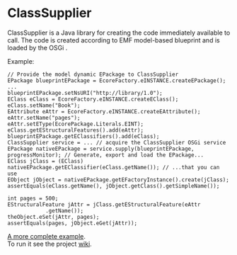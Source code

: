 ClassSupplier
============

ClassSupplier is a Java library for creating the code immediately available to call. The code is created according to EMF model-based blueprint and is loaded by the OSGi .  


Example:  

    // Provide the model dynamic EPackage to ClassSupplier
    EPackage blueprintEPackage = EcoreFactory.eINSTANCE.createEPackage();
    ...
    blueprintEPackage.setNsURI("http://library/1.0");
    EClass eClass = EcoreFactory.eINSTANCE.createEClass();
    eClass.setName("Book");
    EAttribute eAttr = EcoreFactory.eINSTANCE.createEAttribute();
    eAttr.setName("pages");
    eAttr.setEType(EcorePackage.Literals.EINT);
    eClass.getEStructuralFeatures().add(eAttr);
    blueprintEPackage.getEClassifiers().add(eClass);
    ClassSupplier service = ... // acquire the ClassSupplier OSGi service
    EPackage nativeEPackage = service.supply(blueprintEPackage, progressMonitor); // Generate, export and load the EPackage...
    EClass jClass = (EClass) nativeEPackage.getEClassifier(eClass.getName()); // ...that you can use
    EObject jObject = nativeEPackage.getEFactoryInstance().create(jClass);
    assertEquals(eClass.getName(), jObject.getClass().getSimpleName());

    int pages = 500;
    EStructuralFeature jAttr = jClass.getEStructuralFeature(eAttr
                .getName());
    theObject.eSet(jAttr, pages);
    assertEquals(pages, jObject.eGet(jAttr));  
  
[A more complete example](/org.classsupplier.test/src/org/classsupplier/test/ClassSupplierTests.java).  
To run it see the project [wiki](https://github.com/kirillzotkin/ClassSupplier/wiki).  
